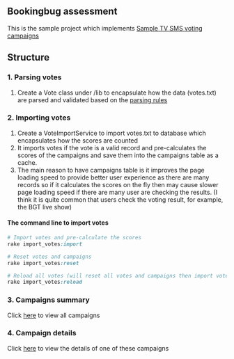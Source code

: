 ## Bookingbug assessment

This is the sample project which implements [Sample TV SMS voting campaigns](https://github.com/iambanklee/sample_tv_sms_voting_campaigns)

## Structure
### 1. Parsing votes
1. Create a Vote class under /lib to encapsulate how the data (votes.txt) are parsed and validated based on the [parsing rules](https://github.com/iambanklee/sample_tv_sms_voting_campaigns#parsing-rules)

### 2. Importing votes
1. Create a VoteImportService to import votes.txt to database which encapsulates how the scores are counted
2. It imports votes if the vote is a valid record and pre-calculates the scores of the campaigns and save them into the campaigns table as a cache.
3. The main reason to have campaigns table is it improves the page loading speed to provide better user experience as there are many records so if it calculates the scores on the fly then may cause slower page loading speed if there are many user are checking the results. (I think it is quite common that users check the voting result, for example, the BGT live show)

#### The command line to import votes
```ruby
# Import votes and pre-calculate the scores
rake import_votes:import

# Reset votes and campaigns
rake import_votes:reset

# Reload all votes (will reset all votes and campaigns then import votes again)
rake import_votes:reload
```
### 3. Campaigns summary
Click [here](http://bookingbug.banklee.co.uk/)  to view all campaigns 

### 4. Campaign details
Click [here](http://bookingbug.banklee.co.uk/campaigns/ssss_uk_02A/details) to view the details of one of these campaigns
